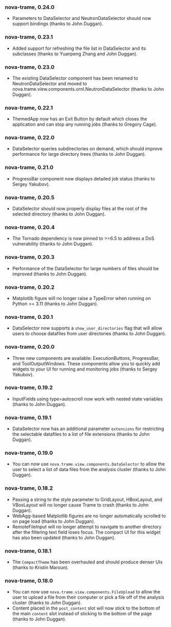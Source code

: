 ### nova-trame, 0.24.0

* Parameters to DataSelector and NeutronDataSelector should now support bindings (thanks to John Duggan).

### nova-trame, 0.23.1

* Added support for refreshing the file list in DataSelector and its subclasses (thanks to Yuanpeng Zhang and John Duggan).

### nova-trame, 0.23.0

* The existing DataSelector component has been renamed to NeutronDataSelector and moved to nova.trame.view.components.ornl.NeutronDataSelector (thanks to John Duggan).

### nova-trame, 0.22.1

* ThemedApp now has an Exit Button by default which closes the application and can stop any running jobs (thanks to Gregory Cage).

### nova-trame, 0.22.0

* DataSelector queries subdirectories on demand, which should improve performance for large directory trees (thanks to John Duggan).

### nova-trame, 0.21.0

* ProgressBar component now displays detailed job status (thanks to Sergey Yakubov).

### nova-trame, 0.20.5

* DataSelector should now properly display files at the root of the selected directory (thanks to John Duggan).

### nova-trame, 0.20.4

* The Tornado dependency is now pinned to >=6.5 to address a DoS vulnerability (thanks to John Duggan).

### nova-trame, 0.20.3

* Performance of the DataSelector for large numbers of files should be improved (thanks to John Duggan).

### nova-trame, 0.20.2

* Matplotlib figure will no longer raise a TypeError when running on Python >= 3.11 (thanks to John Duggan).

### nova-trame, 0.20.1

* DataSelector now supports a `show_user_directories` flag that will allow users to choose datafiles from user directories (thanks to John Duggan).

### nova-trame, 0.20.0

* Three new components are available: ExecutionButtons, ProgressBar, and ToolOutputWindows. These components allow you to quickly add widgets to your UI for running and monitoring jobs (thanks to Sergey Yakubov).

### nova-trame, 0.19.2

* InputFields using type=autoscroll now work with nested state variables (thanks to John Duggan).

### nova-trame, 0.19.1

* DataSelector now has an additional parameter `extensions` for restricting the selectable datafiles to a list of file extensions (thanks to John Duggan).

### nova-trame, 0.19.0

* You can now use `nova.trame.view.components.DataSelector` to allow the user to select a list of data files from the analysis cluster (thanks to John Duggan).

### nova-trame, 0.18.2

* Passing a string to the style parameter to GridLayout, HBoxLayout, and VBoxLayout will no longer cause Trame to crash (thanks to John Duggan).
* WebAgg-based Matplotlib figures are no longer automatically scrolled to on page load (thanks to John Duggan).
* RemoteFileInput will no longer attempt to navigate to another directory after the filtering text field loses focus. The compact UI for this widget has also been updated (thanks to John Duggan).

### nova-trame, 0.18.1

* The `CompactTheme` has been overhauled and should produce denser UIs (thanks to Kristin Maroun).

### nova-trame, 0.18.0

* You can now use `nova.trame.view.components.FileUpload` to allow the user to upload a file from their computer or pick a file off of the analysis cluster (thanks to John Duggan).
* Content placed in the `post_content` slot will now stick to the bottom of the main `content` slot instead of sticking to the bottom of the page (thanks to John Duggan).
